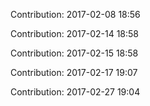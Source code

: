 Contribution: 2017-02-08 18:56

Contribution: 2017-02-14 18:58

Contribution: 2017-02-15 18:58

Contribution: 2017-02-17 19:07

Contribution: 2017-02-27 19:04

